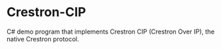 # Crestron-CIP
C# demo program that implements Crestron CIP (Crestron Over IP), the native Crestron protocol.
